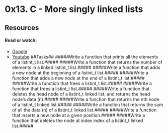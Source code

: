 # 0x13. C - More singly linked lists #
## Resources ##
#### Read or watch: ####
- [Google](https://www.google.com/#q=linked+lists)
- [Youtube](https://www.youtube.com/results?search_query=linked+lists)
##Tasks##
#####Write a function that prints all the elements of a listint_t list.#####
#####Write a function that returns the number of elements in a linked listint_t list.#####
#####Write a function that adds a new node at the beginning of a listint_t list.#####
#####Write a function that adds a new node at the end of a listint_t list.#####
#####Write a function that frees a listint_t list.#####
#####Write a function that frees a listint_t list.#####
#####Write a function that deletes the head node of a listint_t linked list, and returns the head node’s data (n).#####
#####Write a function that returns the nth node of a listint_t linked list.#####
#####Write a function that returns the sum of all the data (n) of a listint_t linked list.#####
#####Write a function that inserts a new node at a given position.#####
#####Write a function that deletes the node at index index of a listint_t linked list.#####
